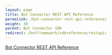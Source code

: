 ```yaml
---
layout: page
title: Bot Connector REST API Reference
permalink: /bot-connector-rest-api-reference/
weight: 30
parent: Bot Connector SDK
redirect: /botframework/sdkreference/restapi/
---
```


[Bot Connector REST API Reference](/botframework/sdkreference/restapi/)